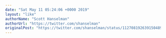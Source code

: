 ```yaml
---
date: "Sat May 11 05:24:06 +0000 2019"
layout: "like"
authorName: "Scott Hanselman"
authorUrl: "https://twitter.com/shanselman"
originalPost: "https://twitter.com/shanselman/status/1127081926391504896"
---
```

